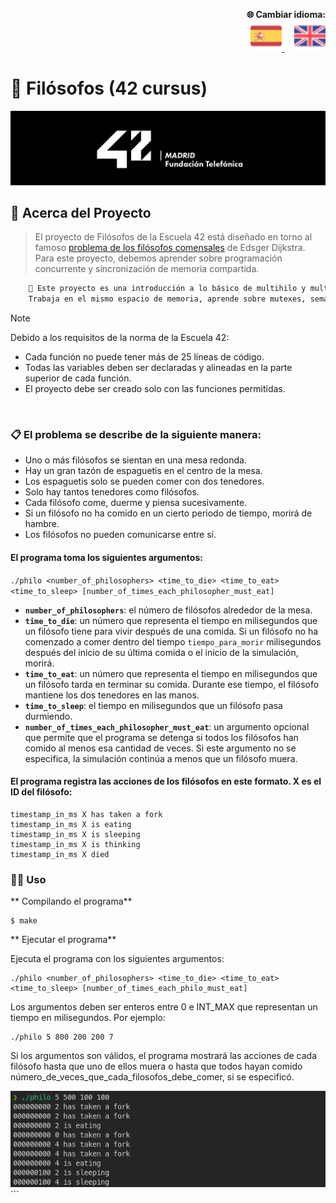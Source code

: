 <p align="end">
   <strong>🌐 Cambiar idioma:</strong><br>
   <a href="README.es.md">
    <img src="https://github.com/Nachopuerto95/multilang/blob/main/ES.png" alt="Español" width="50">
  </a>&nbsp;&nbsp;&nbsp;
  <a href="/README.md">
    <img src="https://github.com/Nachopuerto95/multilang/blob/main/EN.png" alt="English" width="50">
  </a>
</p>

<h1>🍝 Filósofos (42 cursus)</h1>

<img src="https://github.com/Nachopuerto95/multilang/blob/main/42-Madrid%20-%20Edited.jpg">


## 📜 Acerca del Proyecto

> El proyecto de Filósofos de la Escuela 42 está diseñado en torno al famoso [problema de los filósofos comensales](https://en.wikipedia.org/wiki/Dining_philosophers_problem) de Edsger Dijkstra. \
> Para este proyecto, debemos aprender sobre programación concurrente y sincronización de memoria compartida.

```html
	🚀 Este proyecto es una introducción a lo básico de multihilo y multiproceso.
 	Trabaja en el mismo espacio de memoria, aprende sobre mutexes, semáforos y memoria compartida.
```

> [!NOTE]  
> Debido a los requisitos de la norma de la Escuela 42:
> * Cada función no puede tener más de 25 líneas de código.
> * Todas las variables deben ser declaradas y alineadas en la parte superior de cada función.
> * El proyecto debe ser creado solo con las funciones permitidas.
<br>

### 📋 El problema se describe de la siguiente manera:

* Uno o más filósofos se sientan en una mesa redonda.
* Hay un gran tazón de espaguetis en el centro de la mesa.
* Los espaguetis solo se pueden comer con dos tenedores.
* Solo hay tantos tenedores como filósofos.
* Cada filósofo come, duerme y piensa sucesivamente.
* Si un filósofo no ha comido en un cierto periodo de tiempo, morirá de hambre.
* Los filósofos no pueden comunicarse entre sí.

#### El programa toma los siguientes argumentos:

`./philo <number_of_philosophers> <time_to_die> <time_to_eat> <time_to_sleep>
[number_of_times_each_philosopher_must_eat]`

* **```number_of_philosophers```**: el número de filósofos alrededor de la mesa.
* **```time_to_die```**: un número que representa el tiempo en milisegundos que un filósofo tiene para vivir después de una comida. Si un filósofo no ha comenzado a comer dentro del tiempo `tiempo_para_morir` milisegundos después del inicio de su última comida o el inicio de la simulación, morirá.
* **```time_to_eat```**: un número que representa el tiempo en milisegundos que un filósofo tarda en terminar su comida. Durante ese tiempo, el filósofo mantiene los dos tenedores en las manos.
* **```time_to_sleep```**: el tiempo en milisegundos que un filósofo pasa durmiendo.
* **```number_of_times_each_philosopher_must_eat```**: un argumento opcional que permite que el programa se detenga si todos los filósofos han comido al menos esa cantidad de veces. Si este argumento no se especifica, la simulación continúa a menos que un filósofo muera.

#### El programa registra las acciones de los filósofos en este formato. X es el ID del filósofo:

```shell
timestamp_in_ms X has taken a fork
timestamp_in_ms X is eating
timestamp_in_ms X is sleeping
timestamp_in_ms X is thinking
timestamp_in_ms X died
```

### 👨‍💻 Uso

** Compilando el programa**

```shell
$ make
```

** Ejecutar el programa**

Ejecuta el programa con los siguientes argumentos:

```shell
./philo <number_of_philosophers> <time_to_die> <time_to_eat> <time_to_sleep> [number_of_times_each_philo_must_eat]
```

Los argumentos deben ser enteros entre 0 e INT_MAX que representan un tiempo en milisegundos. Por ejemplo:


```shell
./philo 5 800 200 200 7
```

Si los argumentos son válidos, el programa mostrará las acciones de cada filósofo hasta que uno de ellos muera o hasta que todos hayan comido número_de_veces_que_cada_filosofos_debe_comer, si se especificó.

<img src="https://github.com/Nachopuerto95/multilang/blob/main/program-example.png"> ```
